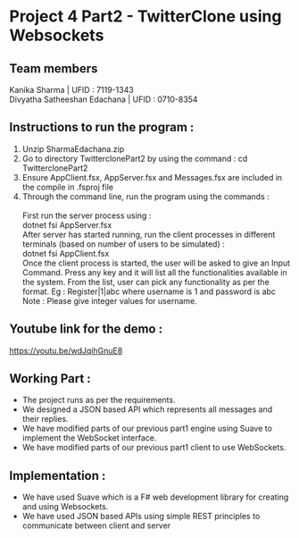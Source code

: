 # Project 4 Part2 - TwitterClone using Websockets

## Team members
Kanika Sharma | UFID : 7119-1343 <br />
Divyatha Satheeshan Edachana | UFID : 0710-8354

## Instructions to run the program :
1. Unzip SharmaEdachana.zip						
2. Go to directory TwitterclonePart2 by using the command :
cd TwitterclonePart2
3. Ensure AppClient.fsx, AppServer.fsx and Messages.fsx are included in the compile in .fsproj file						
4. Through the command line, run the program using the commands :		 <br />						
First run the server process using :  <br />
dotnet fsi AppServer.fsx  <br />
After server has started running, run the client processes in different terminals (based on number of users to be simulated) :  <br />
dotnet fsi AppClient.fsx <br />
Once the client process is started, the user will be asked to give an Input Command. Press any key and it will list all the functionalities available in the system.
From the list, user can pick any functionality as per the format.
Eg : Register|1|abc
where username is 1 and password is abc
Note : Please give integer values for username.

## Youtube link for the demo :
https://youtu.be/wdJqihGnuE8

## Working Part :

<ul>
<li>The project runs as per the requirements.</li>
<li>We designed a JSON based API which represents all messages and their replies.</li>
<li>We have modified parts of our previous part1 engine using Suave to implement the WebSocket interface.</li>  
<li>We have modified parts of our previous part1 client to use WebSockets.</li>
</ul>

## Implementation :

<ul>
<li>We have used Suave which is a F# web development library for creating and using Websockets.</li>
<li>We have used JSON based APIs using simple REST principles to communicate between client and server</li>
</ul>
